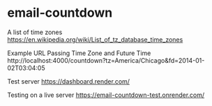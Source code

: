 # email-countdown

A list of time zones
https://en.wikipedia.org/wiki/List_of_tz_database_time_zones


Example URL Passing Time Zone and Future Time
http://localhost:4000/countdown?tz=America/Chicago&fd=2014-01-02T03:04:05

Test server https://dashboard.render.com/

Testing on a live server
https://email-countdown-test.onrender.com/
